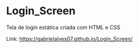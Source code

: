 # Login_Screen
Tela de login estática criada com HTML e CSS

Link: https://gabrielalves07.github.io/Login_Screen/
